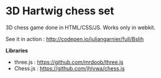 3D Hartwig chess set 
====================

3D chess game done in HTML/CSS/JS.
Works only in webkit.

See it in action : http://codepen.io/juliangarnier/full/BsIih

**Libraries**

* three.js : https://github.com/mrdoob/three.js
* Chess.js : https://github.com/jhlywa/chess.js